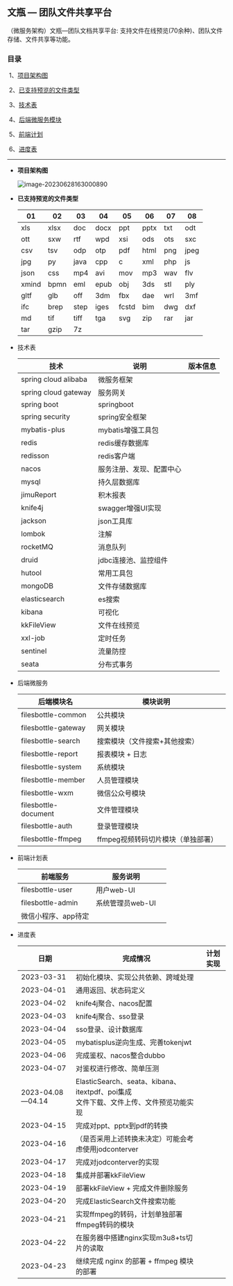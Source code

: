 ## 文瓶 — 团队文件共享平台

（微服务架构）文瓶—团队文档共享平台: 支持文件在线预览(70余种)、团队文件存储、文件共享等功能。



### 目录

​		1、[项目架构图](#index0)

​		2、[已支持预览的文件类型](#index1)

​		3、[技术表](#index2)

​		4、[后端微服务模块](#index3)

​		5、[前端计划](#index4)

​		6、[进度表](#index5)



---

- **<span id='index0'>项目架构图</span>**

  ![image-20230628163000890](https://travisnotes.oss-cn-shanghai.aliyuncs.com/mdpic/202306281630951.png)



- **<span id='index1'>已支持预览的文件类型</span>**

  | 01    | 02   | 03   | 04   | 05    | 06   | 07   | 08   |
  | ----- | ---- | ---- | ---- | ----- | ---- | ---- | ---- |
  | xls   | xlsx | doc  | docx | ppt   | pptx | txt  | odt  |
  | ott   | sxw  | rtf  | wpd  | xsi   | ods  | ots  | sxc  |
  | csv   | tsv  | odp  | otp  | pdf   | html | png  | jpeg |
  | jpg   | py   | java | cpp  | c     | xml  | php  | js   |
  | json  | css  | mp4  | avi  | mov   | mp3  | wav  | flv  |
  | xmind | bpmn | eml  | epub | obj   | 3ds  | stl  | ply  |
  | gltf  | glb  | off  | 3dm  | fbx   | dae  | wrl  | 3mf  |
  | ifc   | brep | step | iges | fcstd | bim  | dwg  | dxf  |
  | md    | tif  | tiff | tga  | svg   | zip  | rar  | jar  |
  | tar   | gzip | 7z   |      |       |      |      |      |



- <span id="index2">技术表</span>

  | 技术                 | 说明                     | 版本信息 |
  | -------------------- | ------------------------ | -------- |
  | spring cloud alibaba | 微服务框架               |          |
  | spring cloud gateway | 服务网关                 |          |
  | spring boot          | springboot               |          |
  | spring security      | spring安全框架           |          |
  | mybatis-plus         | mybatis增强工具包        |          |
  | redis                | redis缓存数据库          |          |
  | redisson             | redis客户端              |          |
  | nacos                | 服务注册、发现、配置中心 |          |
  | mysql                | 持久层数据库             |          |
  | jimuReport           | 积木报表                 |          |
  | knife4j              | swagger增强UI实现        |          |
  | jackson              | json工具库               |          |
  | lombok               | 注解                     |          |
  | rocketMQ             | 消息队列                 |          |
  | druid                | jdbc连接池、监控组件     |          |
  | hutool               | 常用工具包               |          |
  | mongoDB              | 文件存储数据库           |          |
  | elasticsearch        | es搜索                   |          |
  | kibana               | 可视化                   |          |
  | kkFileView           | 文件在线预览             |          |
  | xxl-job              | 定时任务                 |          |
  | sentinel             | 流量防控                 |          |
  | seata                | 分布式事务               |          |



- <span id="index3">后端微服务</span>

  | 后端模块名           | 模块说明                           |      |
  | -------------------- | ---------------------------------- | ---- |
  | filesbottle-common   | 公共模块                           |      |
  | filesbottle-gateway  | 网关模块                           |      |
  | filesbottle-search   | 搜索模块（文件搜索+其他搜索）      |      |
  | filesbottle-report   | 报表模块 + 日志                    |      |
  | filesbottle-system   | 系统模块                           |      |
  | filesbottle-member   | 人员管理模块                       |      |
  | filesbottle-wxm      | 微信公众号模块                     |      |
  | filesbottle-document | 文件管理模块                       |      |
  | filesbottle-auth     | 登录管理模块                       |      |
  | filesbottle-ffmpeg   | ffmpeg视频转码切片模块（单独部署） |      |



- <span id="index4">前端计划表</span>

  | 前端服务            | 服务说明         |      |
  | ------------------- | ---------------- | ---- |
  | filesbottle-user    | 用户web-UI       |      |
  | filesbottle-admin   | 系统管理员web-UI |      |
  | 微信小程序、app待定 |                  |      |



- <span id="index5">进度表</span>

  | 日期             | 完成情况                                                     | 计划实现 |
  | ---------------- | ------------------------------------------------------------ | -------- |
  | 2023-03-31       | 初始化模块、实现公共依赖、跨域处理                           |          |
  | 2023-04-01       | 通用返回、状态码定义                                         |          |
  | 2023-04-02       | knife4j聚合、nacos配置                                       |          |
  | 2023-04-03       | knife4j聚合、sso登录                                         |          |
  | 2023-04-04       | sso登录、设计数据库                                          |          |
  | 2023-04-05       | mybatisplus逆向生成、完善tokenjwt                            |          |
  | 2023-04-06       | 完成鉴权、nacos整合dubbo                                     |          |
  | 2023-04-07       | 对鉴权进行修改、简单压测                                     |          |
  | 2023-04.08—04.14 | ElasticSearch、seata、kibana、itextpdf、poi集成<br />文件下载、文件上传、文件预览功能实现 |          |
  | 2023-04-15       | 完成对ppt、pptx到pdf的转换                                   |          |
  | 2023-04-16       | （是否采用上述转换未决定）可能会考虑使用jodconterver         |          |
  | 2023-04-17       | 完成对jodconterver的实现                                     |          |
  | 2023-04-18       | 集成并部署kkFileView                                         |          |
  | 2023-04-19       | 部署kkFileView + 完成文件删除服务                            |          |
  | 2023-04-20       | 完成ElasticSearch文件搜索功能                                |          |
  | 2023-04-21       | 实现ffmpeg的转码，计划单独部署ffmpeg转码的模块               |          |
  | 2023-04-22       | 在服务器中搭建nginx实现m3u8+ts切片的读取                     |          |
  | 2023-04-23       | 继续完成 nginx 的部署 + ffmpeg 模块的部署                    |          |

